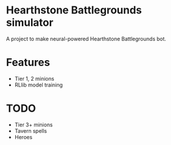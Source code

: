 # Hearthstone Battlegrounds simulator
A project to make neural-powered Hearthstone Battlegrounds bot.
# Features
 - Tier 1, 2 minions
 - RLlib model training

# TODO
 - Tier 3+ minions
 - Tavern spells
 - Heroes